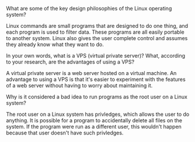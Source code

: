 What are some of the key design philosophies of the Linux operating system?

Linux commands are small programs that are designed to do one thing, and each program is used to filter data. These programs are all easily portable to another system. Linux also gives the user complete control and assumes they already know what they want to do.

In your own words, what is a VPS (virtual private server)? What, according to your research, are the advantages of using a VPS?

A virtual private server is a web server hosted on a virtual machine. An advantage to using a VPS is that it's easier to experiment with the features of a web server without having to worry about maintaining it.

Why is it considered a bad idea to run programs as the root user on a Linux system?

The root user on a Linux system has privledges, which allows the user to do anything. It is possible for a program to accidentally delete all files on the system. If the program were run as a different user, this wouldn't happen because that user doesn't have such privledges.
